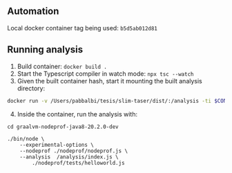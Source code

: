 ## Automation
Local docker container tag being used: `b5d5ab012d81`

## Running analysis
1. Build container: ```docker build .```
2. Start the Typescript compiler in watch mode: ```npx tsc --watch```
3. Given the built container hash, start it mounting the built analysis directory:
```bash
docker run -v /Users/pabbalbi/tesis/slim-taser/dist/:/analysis -ti $CONTAINER_TAG  bash
```
4. Inside the container, run the analysis with:
```$xslt
cd graalvm-nodeprof-java8-20.2.0-dev

./bin/node \
    --experimental-options \
    --nodeprof ./nodeprof/nodeprof.js \
    --analysis  /analysis/index.js \
        ./nodeprof/tests/helloworld.js
```